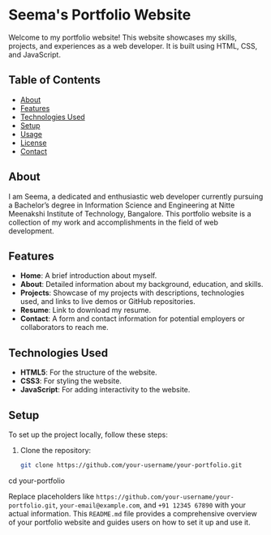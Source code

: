 # Seema's Portfolio Website

Welcome to my portfolio website! This website showcases my skills, projects, and experiences as a web developer. It is built using HTML, CSS, and JavaScript.

## Table of Contents

- [About](#about)
- [Features](#features)
- [Technologies Used](#technologies-used)
- [Setup](#setup)
- [Usage](#usage)
- [License](#license)
- [Contact](#contact)

## About

I am Seema, a dedicated and enthusiastic web developer currently pursuing a Bachelor’s degree in Information Science and Engineering at Nitte Meenakshi Institute of Technology, Bangalore. This portfolio website is a collection of my work and accomplishments in the field of web development.

## Features

- **Home**: A brief introduction about myself.
- **About**: Detailed information about my background, education, and skills.
- **Projects**: Showcase of my projects with descriptions, technologies used, and links to live demos or GitHub repositories.
- **Resume**: Link to download my resume.
- **Contact**: A form and contact information for potential employers or collaborators to reach me.

## Technologies Used

- **HTML5**: For the structure of the website.
- **CSS3**: For styling the website.
- **JavaScript**: For adding interactivity to the website.

## Setup

To set up the project locally, follow these steps:

1. Clone the repository:
   ```bash
   git clone https://github.com/your-username/your-portfolio.git
cd your-portfolio

Replace placeholders like `https://github.com/your-username/your-portfolio.git`, `your-email@example.com`, and `+91 12345 67890` with your actual information. This `README.md` file provides a comprehensive overview of your portfolio website and guides users on how to set it up and use it.
